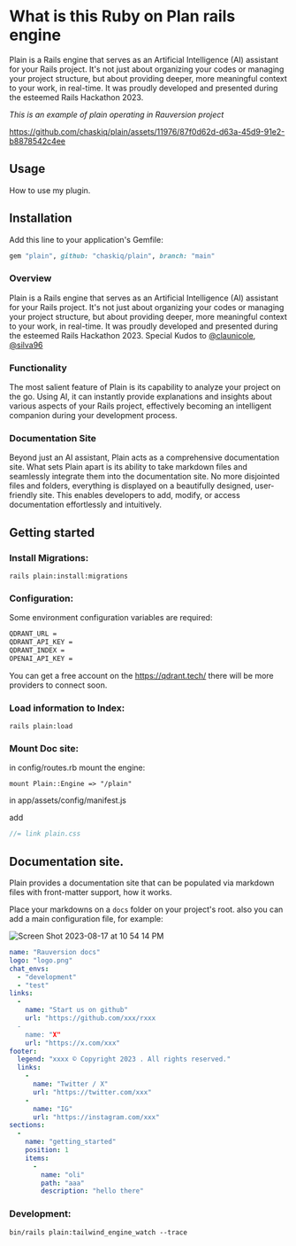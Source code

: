 # What is this Ruby on Plan rails engine

Plain is a Rails engine that serves as an Artificial Intelligence (AI) assistant for your Rails project. It's not just about organizing your codes or managing your project structure, but about providing deeper, more meaningful context to your work, in real-time. It was proudly developed and presented during the esteemed Rails Hackathon 2023.

*This is an example of plain operating in Rauversion project*

https://github.com/chaskiq/plain/assets/11976/87f0d62d-d63a-45d9-91e2-b8878542c4ee

## Usage
How to use my plugin.

## Installation
Add this line to your application's Gemfile:

```ruby
gem "plain", github: "chaskiq/plain", branch: "main"
```

### Overview

Plain is a Rails engine that serves as an Artificial Intelligence (AI) assistant for your Rails project. It's not just about organizing your codes or managing your project structure, but about providing deeper, more meaningful context to your work, in real-time. It was proudly developed and presented during the esteemed Rails Hackathon 2023. Special Kudos to [@claunicole](https://github.com/claunicole), [@silva96](https://github.com/silva96)


### Functionality

The most salient feature of Plain is its capability to analyze your project on the go. Using AI, it can instantly provide explanations and insights about various aspects of your Rails project, effectively becoming an intelligent companion during your development process.


### Documentation Site 


Beyond just an AI assistant, Plain acts as a comprehensive documentation site. What sets Plain apart is its ability to take markdown files and seamlessly integrate them into the documentation site. No more disjointed files and folders, everything is displayed on a beautifully designed, user-friendly site. This enables developers to add, modify, or access documentation effortlessly and intuitively.


## Getting started

### Install Migrations:

`rails plain:install:migrations`

### Configuration:

Some environment configuration variables are required:

```bash
QDRANT_URL = 
QDRANT_API_KEY = 
QDRANT_INDEX = 
OPENAI_API_KEY =
```

You can get a free account on the https://qdrant.tech/ there will be more providers to connect soon.

### Load information to Index:

`rails plain:load`   

### Mount Doc site:

in config/routes.rb mount the engine:

`mount Plain::Engine => "/plain"`

in app/assets/config/manifest.js

add 

```js
//= link plain.css
```


## Documentation site.

Plain provides a documentation site that can be populated via markdown files with front-matter support, how it works.

Place your markdowns on a `docs` folder on your project's root. also you can add a main configuration file, for example: 

![Screen Shot 2023-08-17 at 10 54 14 PM](https://github.com/chaskiq/plain/assets/11976/0dee77c6-9cb7-489e-8521-3c870952861c)


```yaml
name: "Rauversion docs"
logo: "logo.png"
chat_envs: 
  - "development"
  - "test"
links:
  -
    name: "Start us on github"
    url: "https://github.com/xxx/rxxx
  - 
    name: "X"
    url: "https://x.com/xxx"
footer:
  legend: "xxxx © Copyright 2023 . All rights reserved."
  links:
    - 
      name: "Twitter / X"
      url: "https://twitter.com/xxx"
    - 
      name: "IG"
      url: "https://instagram.com/xxx"
sections:
  - 
    name: "getting_started"
    position: 1
    items:
      - 
        name: "oli"
        path: "aaa"
        description: "hello there"
```


### Development:

`bin/rails plain:tailwind_engine_watch --trace`


